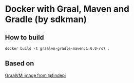 # Docker with Graal, Maven and Gradle (by sdkman)

## How to build
`docker build -t graalvm-gradle-maven:1.0.0-rc7 .`

## Based on
[GraalVM image from @findepi](https://github.com/findepi/graalvm-docker)